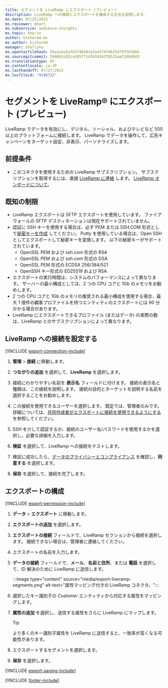 ```yaml
---
title: セグメントを LiveRamp にエクスポート (プレビュー)
description: LiveRamp への接続とエクスポートを構成する方法を説明します。
ms.date: 07/25/2022
ms.reviewer: mhart
ms.subservice: audience-insights
ms.topic: how-to
author: kishorem-ms
ms.author: kishorem
manager: shellyha
ms.openlocfilehash: 55eacea3af83f46583a3a43797d625479f56586b
ms.sourcegitcommit: 594081c82ca385f7143b3416378533aaf2d6d0d3
ms.translationtype: HT
ms.contentlocale: ja-JP
ms.lasthandoff: 07/27/2022
ms.locfileid: "9196722"
---
```

# <a name="export-segments-to-liverampreg-preview"></a>セグメントを LiveRamp&reg; にエクスポート (プレビュー)

LiveRamp でデータを有効にし、デジタル、ソーシャル、およびテレビなど 500 以上のプラットフォームに接続します。 LiveRamp でデータを操作して、広告キャンペーンをターゲット設定、非表示、パーソナライズします。

## <a name="prerequisites"></a>前提条件

- このコネクタを使用するための LiveRamp サブスクリプション。 サブスクリプションを取得するには、直接 [LiveRamp に連絡](https://liveramp.com/contact/) します。 [LiveRamp オンボードについて](https://liveramp.com/our-platform/data-onboarding/)。

## <a name="known-limitations"></a>既知の制限

- LiveRamp エクスポートは SFTP エクスポートを使用しています。 ファイアウォールの SFTP デスティネーションは現在サポートされていません。
- 認証に SSH キーを使用する場合は、必ず PEM または SSH.COM 形式として[秘密キーを作成](/azure/virtual-machines/linux/create-ssh-keys-detailed#basic-example) してください。 Putty を使用している場合は、Open SSH としてエクスポートして秘密キーを変換します。 以下の秘密キーがサポートされています。
  - OpenSSL PEM および ssh.com 形式の RSA
  - OpenSSL PEM および ssh.com 形式の DSA
  - OpenSSL PEM 形式の ECDSA 256/384/521
  - OpenSSH キー形式の ED25519 および RSA
- エクスポートの実行時間は、システムのパフォーマンスによって異なります。 サーバーの最小構成としては、2 つの CPU コアと 1Gb のメモリをお勧めします。
- 2 つの CPU コアと 1Gb のメモリの推奨される最小構成を使用する場合、最大 1 億件の顧客プロファイルを持つエンティティのエクスポートには 90 分かかる場合があります。
- LiveRamp にエクスポートできるプロファイル (またはデータ) の実際の数は、LiveRamp とのサブスクリプションによって異なります。

## <a name="set-up-connection-to-liveramp"></a>LiveRamp への接続を設定する

[!INCLUDE [export-connection-include](includes/export-connection-admn.md)]

1. **管理** > **接続** に移動します。

1. **つながりの追加** を選択して、**LiveRamp** を選択します。

1. 接続にわかりやすい名前を **表示名** フィールドに付けます。 接続の表示名と種類は、この接続を説明します。 接続の目的とターゲットを説明する名前を選択することをお勧めします。

1. この接続を使用できるユーザーを選択します。 既定では、管理者のみです。 詳細については、[共同作成者がエクスポートに接続を使用できるようにする](connections.md#allow-contributors-to-use-a-connection-for-exports) を参照してください。

1. SSH を介して認証するか、接続のユーザー名/パスワードを使用するかを選択し、必要な詳細を入力します。

1. **検証** を選択して、LiveRamp への接続をテストします。

1. 検証に成功したら、[データのプライバシーとコンプライアンス](connections.md#data-privacy-and-compliance) を確認し、**同意する** を選択します。

1. **保存** を選択して、接続を完了します。

## <a name="configure-an-export"></a>エクスポートの構成

[!INCLUDE [export-permission-include](includes/export-permission.md)]

1. **データ** > **エクスポート** に移動します。

1. **エクスポートの追加** を選択します。

1. **エクスポートの接続** フィールドで、LiveRamp セクションから接続を選択します。 接続できない場合は、管理者に連絡してください。

1. エクスポートの名前を入力します。

1. **データの接続** フィールドで、**メール**、**名前と住所**、または **電話** を選択して、ID 解決のために LiveRamp に送信します。

   :::image type="content" source="media/export-liveramp-segments.png" alt-text="属性マッピング付きの LiveRamp コネクタ。":::

1. 選択したキー識別子の *Customer* エンティティから対応する属性をマッピングします。

1. **属性の追加** を選択し、送信する属性をさらに LiveRamp にマップします。

   > [!TIP]
   > より多くのキー識別子属性を LiveRamp に送信すると、一致率が高くなる可能性があります。

1. エクスポートするセグメントを選択します。

1. **保存** を選択します。

[!INCLUDE [export-saving-include](includes/export-saving.md)]

[!INCLUDE [footer-include](includes/footer-banner.md)]
